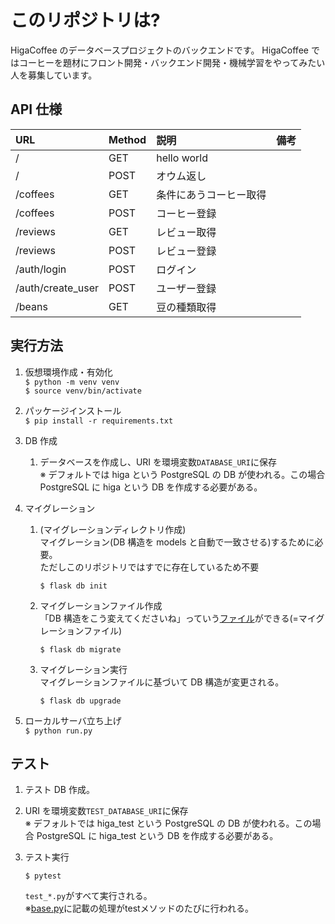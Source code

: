 # このリポジトリは?

HigaCoffee のデータベースプロジェクトのバックエンドです。
HigaCoffee ではコーヒーを題材にフロント開発・バックエンド開発・機械学習をやってみたい人を募集しています。

## API 仕様

| URL               | Method | 説明                   | 備考 |
| :---------------- | :----- | :--------------------- | :--- |
| /                 | GET    | hello world            |      |
| /                 | POST   | オウム返し             |      |
| /coffees          | GET    | 条件にあうコーヒー取得 |      |
| /coffees          | POST   | コーヒー登録           |      |
| /reviews          | GET    | レビュー取得           |      |
| /reviews          | POST   | レビュー登録           |      |
| /auth/login       | POST   | ログイン               |      |
| /auth/create_user | POST   | ユーザー登録           |      |
| /beans            | GET    | 豆の種類取得           |      |

## 実行方法

1. 仮想環境作成・有効化  
   `$ python -m venv venv `  
   `$ source venv/bin/activate`
1. パッケージインストール  
   `$ pip install -r requirements.txt `
1. DB 作成
   1. データベースを作成し、URI を環境変数`DATABASE_URI`に保存  
      ※ デフォルトでは higa という PostgreSQL の DB が使われる。この場合 PostgreSQL に higa という DB を作成する必要がある。
1. マイグレーション

   1. (マイグレーションディレクトリ作成)  
      マイグレーション(DB 構造を models と自動で一致させる)するために必要。  
      ただしこのリポジトリではすでに存在しているため不要
      ```
      $ flask db init
      ```
   1. マイグレーションファイル作成  
      「DB 構造をこう変えてくださいね」っていう[ファイル](./migrations/versions)ができる(=マイグレーションファイル)
      ```
      $ flask db migrate
      ```
   1. マイグレーション実行  
      マイグレーションファイルに基づいて DB 構造が変更される。
      ```
      $ flask db upgrade
      ```

1. ローカルサーバ立ち上げ  
   `$ python run.py`

## テスト

1. テスト DB 作成。
1. URI を環境変数`TEST_DATABASE_URI`に保存  
   ※ デフォルトでは higa_test という PostgreSQL の DB が使われる。この場合 PostgreSQL に higa_test という DB を作成する必要がある。
1. テスト実行

   ```
   $ pytest
   ```

   `test_*.py`がすべて実行される。  
   ※[base.py](./src/tests/base.py)に記載の処理がtestメソッドのたびに行われる。
